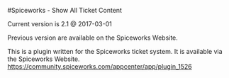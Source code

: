 #Spiceworks - Show All Ticket Content

Current version is 2.1 @ 2017-03-01

Previous version are available on the Spiceworks Website.

This is a plugin written for the Spiceworks ticket system. It is available via the Spiceworks Website. https://community.spiceworks.com/appcenter/app/plugin_1526
